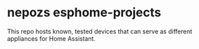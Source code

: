 # nepozs esphome-projects
This repo hosts known, tested devices that can serve as different appliances for Home Assistant. 
